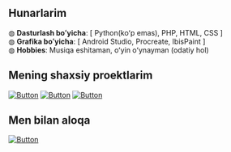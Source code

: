 ## Hunarlarim
◍ <b>Dasturlash boʻyicha</b>: [ Python(koʻp emas), PHP, HTML, CSS ]<br>
◍ <b>Grafika boʻyicha</b>: [ Android Studio, Procreate, IbisPaint ]<br>
◍ <b>Hobbies</b>: Musiqa eshitaman, oʻyin oʻynayman (odatiy hol)<br>

## Mening shaxsiy proektlarim
[![Button](https://badgen.net/badge/Telegram%20botnet/Telegram%20botnet/blue?icon=github&label)](https://github.com/json1c/telegram-raid-botnet)
[![Button](https://badgen.net/badge/Autobio/Autobio/blue?icon=github&label)](https://github.com/json1c/autobio)
[![Button](https://badgen.net/badge/AntiZoomer/AntiZoomer/blue?icon=github&label)](https://github.com/json1c/anti-zoomer-telegram-bot)


## Men bilan aloqa
[![Button](https://badgen.net/badge/Telegram/Telegram/blue?icon=telegram&label)](https://t.me/json1c)

